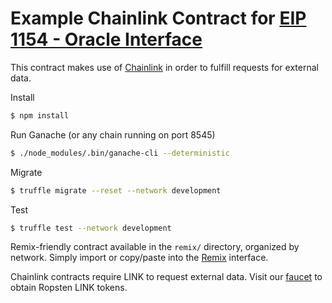 # Example Chainlink Contract for [EIP 1154 - Oracle Interface](https://github.com/ethereum/EIPs/issues/1161)

This contract makes use of [Chainlink](https://github.com/smartcontractkit/chainlink) in order to fulfill requests for external data.

Install

```bash
$ npm install
```

Run Ganache (or any chain running on port 8545)

```bash
$ ./node_modules/.bin/ganache-cli --deterministic
```

Migrate

```bash
$ truffle migrate --reset --network development
```

Test

```bash
$ truffle test --network development
```

Remix-friendly contract available in the `remix/` directory, organized by network. Simply import or copy/paste into the [Remix](http://remix.ethereum.org) interface. 

Chainlink contracts require LINK to request external data. Visit our [faucet](https://developers.smartcontract.com/faucet) to obtain Ropsten LINK tokens.